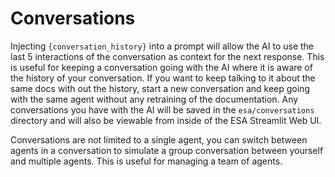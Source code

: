 # Conversations

Injecting `{conversation_history}` into a prompt will allow the AI to use the last 5 interactions of the conversation as context for the next response.  This is useful for keeping a conversation going with the AI where it is aware of the history of your conversation.  If you want to keep talking to it about the same docs with out the history, start a new conversation and keep going with the same agent without any retraining of the documentation. Any conversations you have with the AI will be saved in the `esa/conversations` directory and will also be viewable from inside of the ESA Streamlit Web UI.

Conversations are not limited to a single agent, you can switch between agents in a conversation to simulate a group conversation between yourself and multiple agents. This is useful for managing a team of agents.
